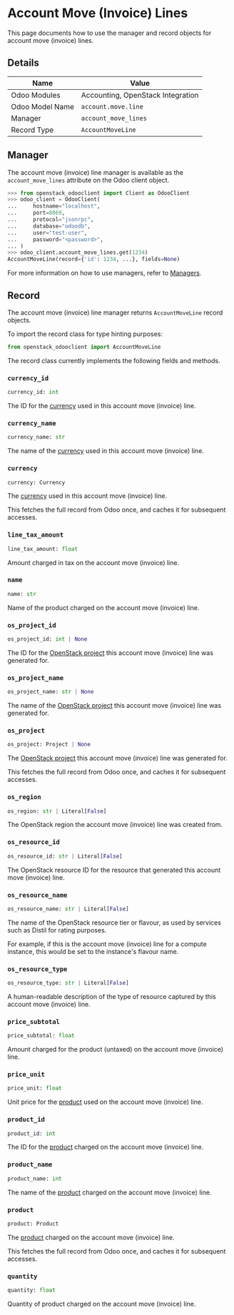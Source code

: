 # Account Move (Invoice) Lines

This page documents how to use the manager and record objects
for account move (invoice) lines.

## Details

| Name            | Value                             |
|-----------------|-----------------------------------|
| Odoo Modules    | Accounting, OpenStack Integration |
| Odoo Model Name | `account.move.line`               |
| Manager         | `account_move_lines`              |
| Record Type     | `AccountMoveLine`                 |

## Manager

The account move (invoice) line manager is available as the `account_move_lines`
attribute on the Odoo client object.

```python
>>> from openstack_odooclient import Client as OdooClient
>>> odoo_client = OdooClient(
...     hostname="localhost",
...     port=8069,
...     protocol="jsonrpc",
...     database="odoodb",
...     user="test-user",
...     password="<password>",
... )
>>> odoo_client.account_move_lines.get(1234)
AccountMoveLine(record={'id': 1234, ...}, fields=None)
```

For more information on how to use managers, refer to [Managers](index.md).

## Record

The account move (invoice) line manager returns `AccountMoveLine` record objects.

To import the record class for type hinting purposes:

```python
from openstack_odooclient import AccountMoveLine
```

The record class currently implements the following fields and methods.

### `currency_id`

```python
currency_id: int
```

The ID for the [currency](currency.md) used in this account move (invoice) line.

### `currency_name`

```python
currency_name: str
```

The name of the [currency](currency.md) used in this account move (invoice) line.

### `currency`

```python
currency: Currency
```

The [currency](currency.md) used in this account move (invoice) line.

This fetches the full record from Odoo once,
and caches it for subsequent accesses.

### `line_tax_amount`

```python
line_tax_amount: float
```

Amount charged in tax on the account move (invoice) line.

### `name`

```python
name: str
```

Name of the product charged on the account move (invoice) line.

### `os_project_id`

```python
os_project_id: int | None
```

The ID for the [OpenStack project](project.md) this account move (invoice) line
was generated for.

### `os_project_name`

```python
os_project_name: str | None
```

The name of the [OpenStack project](project.md) this account move (invoice) line
was generated for.

### `os_project`

```python
os_project: Project | None
```

The [OpenStack project](project.md) this account move (invoice) line
was generated for.

This fetches the full record from Odoo once,
and caches it for subsequent accesses.

### `os_region`

```python
os_region: str | Literal[False]
```

The OpenStack region the account move (invoice) line
was created from.

### `os_resource_id`

```python
os_resource_id: str | Literal[False]
```

The OpenStack resource ID for the resource that generated
this account move (invoice) line.

### `os_resource_name`

```python
os_resource_name: str | Literal[False]
```

The name of the OpenStack resource tier or flavour,
as used by services such as Distil for rating purposes.

For example, if this is the account move (invoice) line
for a compute instance, this would be set to the instance's flavour name.

### `os_resource_type`

```python
os_resource_type: str | Literal[False]
```

A human-readable description of the type of resource captured
by this account move (invoice) line.

### `price_subtotal`

```python
price_subtotal: float
```

Amount charged for the product (untaxed) on the
account move (invoice) line.

### `price_unit`

```python
price_unit: float
```

Unit price for the [product](product.md) used on the account move (invoice) line.

### `product_id`

```python
product_id: int
```

The ID for the [product](product.md) charged on the
account move (invoice) line.

### `product_name`

```python
product_name: int
```

The name of the [product](product.md) charged on the
account move (invoice) line.

### `product`

```python
product: Product
```

The [product](product.md) charged on the
account move (invoice) line.

This fetches the full record from Odoo once,
and caches it for subsequent accesses.

### `quantity`

```python
quantity: float
```

Quantity of product charged on the account move (invoice) line.
